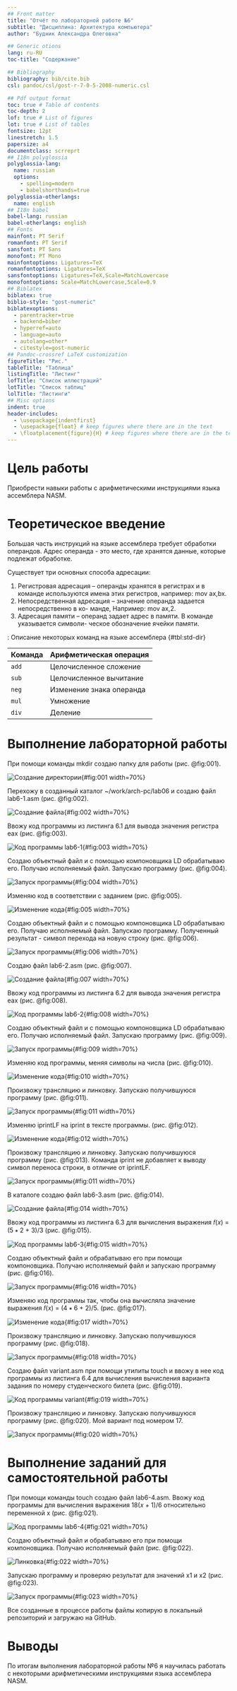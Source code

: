 ```yaml
---
## Front matter
title: "Отчёт по лабораторной работе №6"
subtitle: "Дисциплина: Архитектура компьютера"
author: "Будник Александра Олеговна"

## Generic otions
lang: ru-RU
toc-title: "Содержание"

## Bibliography
bibliography: bib/cite.bib
csl: pandoc/csl/gost-r-7-0-5-2008-numeric.csl

## Pdf output format
toc: true # Table of contents
toc-depth: 2
lof: true # List of figures
lot: true # List of tables
fontsize: 12pt
linestretch: 1.5
papersize: a4
documentclass: scrreprt
## I18n polyglossia
polyglossia-lang:
  name: russian
  options:
	- spelling=modern
	- babelshorthands=true
polyglossia-otherlangs:
  name: english
## I18n babel
babel-lang: russian
babel-otherlangs: english
## Fonts
mainfont: PT Serif
romanfont: PT Serif
sansfont: PT Sans
monofont: PT Mono
mainfontoptions: Ligatures=TeX
romanfontoptions: Ligatures=TeX
sansfontoptions: Ligatures=TeX,Scale=MatchLowercase
monofontoptions: Scale=MatchLowercase,Scale=0.9
## Biblatex
biblatex: true
biblio-style: "gost-numeric"
biblatexoptions:
  - parentracker=true
  - backend=biber
  - hyperref=auto
  - language=auto
  - autolang=other*
  - citestyle=gost-numeric
## Pandoc-crossref LaTeX customization
figureTitle: "Рис."
tableTitle: "Таблица"
listingTitle: "Листинг"
lofTitle: "Список иллюстраций"
lotTitle: "Список таблиц"
lolTitle: "Листинги"
## Misc options
indent: true
header-includes:
  - \usepackage{indentfirst}
  - \usepackage{float} # keep figures where there are in the text
  - \floatplacement{figure}{H} # keep figures where there are in the text
---
```


# Цель работы

Приобрести навыки работы с арифметическими инструкциями языка ассемблера NASM.


# Теоретическое введение

Большая часть инструкций на языке ассемблера требует обработки операндов. Адрес операнда - это место, где хранятся данные, которые подлежат обработке. 

Существует три основных способа адресации:
1. Регистровая адресация – операнды хранятся в регистрах и в команде используются
имена этих регистров, например: mov ax,bx.
2. Непосредственная адресация – значение операнда задается непосредственно в ко-
манде, Например: mov ax,2.
3. Адресация памяти – операнд задает адрес в памяти. В команде указывается символи-
ческое обозначение ячейки памяти.

: Описание некоторых команд на языке ассемблера {#tbl:std-dir}

| Команда | Арифметическая операция        |
|---------|--------------------------------|
| `add`   | Целочисленное сложение         |
| `sub`   | Целочисленное вычитание        |
| `neg`   | Изменение знака операнда       |
| `mul`   | Умножение                      |
| `div`   | Деление                        |


# Выполнение лабораторной работы

При помощи команды mkdir создаю папку для работы (рис. @fig:001). 

![Создание директории](image/n1.png){#fig:001 width=70%}

Перехожу в созданный каталог ~/work/arch-pc/lab06 и создаю файл lab6-1.asm (рис. @fig:002).

![Создание файла](image/n2.png){#fig:002 width=70%}

Ввожу код программы из листинга 6.1 для вывода значения регистра eax (рис. @fig:003).

![Код программы lab6-1](image/n3.png){#fig:003 width=70%}

Создаю объектный файл и с помощью компоновщика LD обрабатываю его. Получаю исполняемый файл. Запускаю программу (рис. @fig:004).

![Запуск программы](image/n4.png){#fig:004 width=70%}

Изменяю код в соответствии с заданием (рис. @fig:005).

![Изменение кода](image/n5.png){#fig:005 width=70%}

Создаю объектный файл и с помощью компоновщика LD обрабатываю его. Получаю исполняемый файл. Запускаю программу. Полученный результат - символ перехода на новую строку (рис. @fig:006).

![Запуск программы](image/n6.png){#fig:006 width=70%}

Создаю файл lab6-2.asm (рис. @fig:007).

![Создание файла](image/n7.png){#fig:007 width=70%}

Ввожу код программы из листинга 6.2 для вывода значения регистра eax (рис. @fig:008). 

![Код программы lab6-2](image/n8.png){#fig:008 width=70%}

Создаю объектный файл и с помощью компоновщика LD обрабатываю его. Получаю исполняемый файл. Запускаю программу (рис. @fig:009).

![Запуск программы](image/n9.png){#fig:009 width=70%}

Изменяю код программы, меняя символы на числа (рис. @fig:010).

![Изменение кода](image/n10.png){#fig:010 width=70%}

Произвожу трансляцию и линковку. Запускаю получившуюся программу (рис. @fig:011).

![Запуск программы](image/n11.png){#fig:011 width=70%}

Изменяю iprintLF на iprint в тексте программы. (рис. @fig:012). 

![Изменение кода](image/n12.png){#fig:012 width=70%}

Произвожу трансляцию и линковку. Запускаю получившуюся программу (рис. @fig:013). Команда iprint не добавляет к выводу символ переноса строки, в отличие от iprintLF.

![Запуск программы](image/n13.png){#fig:011 width=70%}

В каталоге создаю файл lab6-3.asm (рис. @fig:014).

![Создание файла](image/n14.png){#fig:014 width=70%}

Ввожу код программы из листинга 6.3 для вычисления выражения 𝑓(𝑥) = (5 ∗ 2 + 3)/3 (рис. @fig:015).

![Код программы lab6-3](image/n15.png){#fig:015 width=70%}

Создаю объектный файл и обрабатываю его при помощи компоновщика. Получаю исполняемый файл и запускаю программу (рис. @fig:016).

![Запуск программы](image/n16.png){#fig:016 width=70%}

Изменяю код программы так, чтобы она вычисляла значение выражения 𝑓(𝑥) = (4 ∗ 6 + 2)/5. (рис. @fig:017).

![Изменение кода](image/n17.png){#fig:017 width=70%}

Произвожу трансляцию и линковку. Запускаю получившуюся программу (рис. @fig:018).

![Запуск программы](image/n18.png){#fig:018 width=70%}

Создаю файл variant.asm при помощи утилиты touch и ввожу в нее код программы из листинга 6.4 для вычисления вычисления варианта задания по номеру студенческого билета (рис. @fig:019).

![Код программы variant](image/n19.png){#fig:019 width=70%}

Произвожу трансляцию и линковку. Запускаю получившуюся программу (рис. @fig:020). Мой вариант под номером 17.

![Запуск программы](image/n20.png){#fig:020 width=70%}

# Выполнение заданий для самостоятельной работы

При помощи команды touch создаю файл lab6-4.asm. Ввожу код программы для вычисления выражения 18(𝑥 + 1)/6 относительно переменной х (рис. @fig:021). 

![Код программы lab6-4](image/n21.png){#fig:021 width=70%}

Создаю объектный файл и обрабатываю его при помощи компоновщика. Получаю исполняемый файл (рис. @fig:022).

![Линковка](image/n22.png){#fig:022 width=70%}

Запускаю программу и проверяю результат для значений x1 и x2 (рис. @fig:023).

![Запуск программы](image/n23.png){#fig:023 width=70%}

Все созданные в процессе работы файлы копирую в локальный репозиторий и загружаю на GitHub.

# Выводы

По итогам выполнения лабораторной работы №6 я научилась работать с некоторыми арифметическими инструкциями языка ассемблера NASM.

